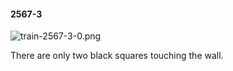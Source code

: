 #### 2567-3
![train-2567-3-0.png](https://github.com/lil-lab/nlvr/raw/master/nlvr/train/images/63/train-2567-3-0.png "train-2567-3-0.png")

There are only two black squares touching the wall.